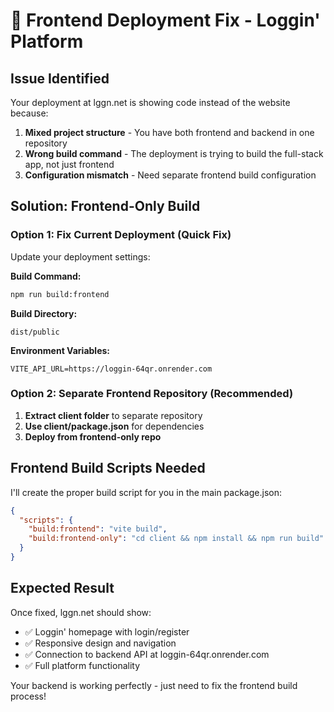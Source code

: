 # 🔧 Frontend Deployment Fix - Loggin' Platform

## Issue Identified
Your deployment at lggn.net is showing code instead of the website because:
1. **Mixed project structure** - You have both frontend and backend in one repository
2. **Wrong build command** - The deployment is trying to build the full-stack app, not just frontend
3. **Configuration mismatch** - Need separate frontend build configuration

## Solution: Frontend-Only Build

### Option 1: Fix Current Deployment (Quick Fix)
Update your deployment settings:

**Build Command:**
```bash
npm run build:frontend
```

**Build Directory:** 
```
dist/public
```

**Environment Variables:**
```
VITE_API_URL=https://loggin-64qr.onrender.com
```

### Option 2: Separate Frontend Repository (Recommended)
1. **Extract client folder** to separate repository
2. **Use client/package.json** for dependencies
3. **Deploy from frontend-only repo**

## Frontend Build Scripts Needed

I'll create the proper build script for you in the main package.json:

```json
{
  "scripts": {
    "build:frontend": "vite build",
    "build:frontend-only": "cd client && npm install && npm run build"
  }
}
```

## Expected Result
Once fixed, lggn.net should show:
- ✅ Loggin' homepage with login/register
- ✅ Responsive design and navigation  
- ✅ Connection to backend API at loggin-64qr.onrender.com
- ✅ Full platform functionality

Your backend is working perfectly - just need to fix the frontend build process!